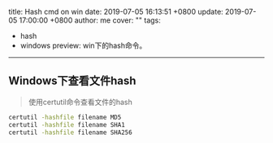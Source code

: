 title: Hash cmd on win
date: 2019-07-05 16:13:51 +0800
update: 2019-07-05 17:00:00 +0800
author: me
cover: ""
tags:
  - hash
  - windows
preview: win下的hash命令。
---

## Windows下查看文件hash

> 使用certutil命令查看文件的hash

```cmd
certutil -hashfile filename MD5
certutil -hashfile filename SHA1
certutil -hashfile filename SHA256
```
